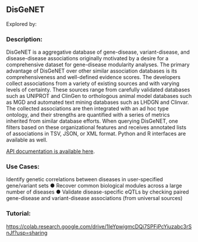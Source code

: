 ## DisGeNET

Explored by:


### Description: 
DisGeNET is a aggregative database of gene-disease, variant-disease, and disease-disease associations originally motivated by a desire for a comprehensive dataset for gene-disease modularity analyses. The primary advantage of DisGeNET over other similar association databases is its comprehensiveness and well-defined evidence scores. The developers collect associations from a variety of existing sources and with varying levels of certainty. These sources range from carefully validated databases such as UNIPROT and ClinGen to orthologous animal model databases such as MGD and automated text mining databases such as LHDGN and Clinvar. The collected associations are then integrated with an ad hoc type ontology, and their strengths are quantified with a series of metrics inherited from similar database efforts. When querying DisGeNET, one filters based on these organizational features and receives annotated lists of associations in TSV, JSON, or XML format. Python and R interfaces are available as well. 

[API documentation is available here](https://www.disgenet.org/api/). 

### Use Cases: 

Identify genetic correlations between diseases in user-specified gene/variant sets ● Recover common biological modules across a large number of diseases ● Validate disease-specific eQTLs by checking paired gene-disease and variant-disease associations (from universal sources) 

### Tutorial: 

https://colab.research.google.com/drive/1IeYpwigmcDQi7SPFjPcYiuzabc3rSnJf?usp=sharing
